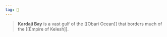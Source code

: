 ```yaml
---
tag: 🌊
---
```

> **Kardaji Bay** is a vast gulf of the [[Obari Ocean]] that borders much of the [[Empire of Kelesh]].







